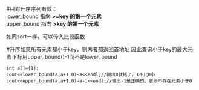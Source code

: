 #只对升序序列有效：  
lower_bound 指向 **>=key 的第一个元素**  
upper_bound 指向 **>key 的第一个元素**  

如同sort一样，可以传入比较函数

#升序如果所有元素都小于key，则两者都返回首地址
因此查询小于key的最大元素下标用upper_bound()-1而不是lower_bound
```
int a[]={1};
cout<<lower_bound(a,a+1,0)-a<<endl;//输出0就错了，1不比0小
cout<<upper_bound(a,a+1,0)-a-1<<endl;//输出-1是正确的，表示不存在元素小于0
```

